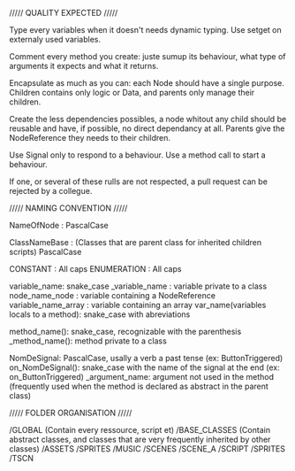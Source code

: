 ///// QUALITY EXPECTED /////

Type every variables when it doesn't needs dynamic typing.
Use setget on externaly used variables.

Comment every method you create: juste sumup its behaviour, what type of arguments it expects and what it returns.

Encapsulate as much as you can: each Node should have a single purpose.
Children contains only logic or Data, and parents only manage their children.

Create the less dependencies possibles, a node whitout any child should be reusable and have, if possible, no direct dependancy at all.
Parents give the NodeReference they needs to their children.

Use Signal only to respond to a behaviour.
Use a method call to start a behaviour.

If one, or several of these rulls are not respected, a pull request can be rejected by a collegue.


///// NAMING CONVENTION /////

NameOfNode : PascalCase

ClassNameBase : (Classes that are parent class for inherited children scripts) PascalCase

CONSTANT : All caps
ENUMERATION : All caps

variable_name: snake_case
_variable_name : variable private to a class
node_name_node : variable containing a NodeReference
variable_name_array : variable containing an array
var_name(variables locals to a method): snake_case with abreviations

method_name(): snake_case, recognizable with the parenthesis
_method_name(): method private to a class

NomDeSignal: PascalCase, usally a verb a past tense (ex: ButtonTriggered)
on_NomDeSignal(): snake_case with the name of the signal at the end (ex: on_ButtonTriggered)
_argument_name: argument not used in the method (frequently used when the method is declared as abstract in the parent class)


///// FOLDER ORGANISATION /////

/GLOBAL (Contain every ressource, script et)
    /BASE_CLASSES (Contain abstract classes, and classes that are very frequently inherited by other classes)
    /ASSETS
        /SPRITES
        /MUSIC
/SCENES
    /SCENE_A
        /SCRIPT
        /SPRITES
        /TSCN
